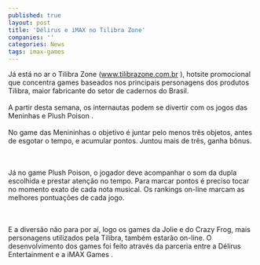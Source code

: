```yaml
---
published: true
layout: post
title: 'Délirus e iMAX no Tilibra Zone'
companies: ''
categories: News
tags: imax-games
---
```

J&aacute; est&aacute; no ar o Tilibra Zone (<a target="_blank" href="http://www.tilibrazone.com.br">www.tilibrazone.com.br</a>
), hotsite promocional que concentra games baseados nos principais personagens dos produtos Tilibra, maior fabricante do setor de cadernos do Brasil.<br /><br />A partir desta semana, os internautas podem se divertir com os jogos das Meninhas
 e Plush Poison
. <br /><br />No game das Menininhas o objetivo &eacute; juntar pelo menos tr&ecirc;s objetos, antes de esgotar o tempo, e acumular pontos. Juntou mais de tr&ecirc;s, ganha b&ocirc;nus. <br /><br />


<br />J&aacute; no game Plush Poison, o jogador deve acompanhar o som da dupla escolhida e prestar aten&ccedil;&atilde;o no tempo. Para marcar pontos &eacute; preciso tocar no momento exato de cada nota musical. Os rankings on-line marcam as melhores pontua&ccedil;&otilde;es de cada jogo.<br /><br />


<br />E a divers&atilde;o n&atilde;o para por a&iacute;, logo os games da Jolie e do Crazy Frog, mais personagens utilizados pela Tilibra, tamb&eacute;m estar&atilde;o on-line. O desenvolvimento dos games foi feito atrav&eacute;s da parceria entre a D&eacute;lirus Entertainment
 e a iMAX Games
.
